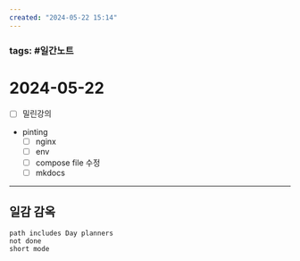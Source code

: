 ```yaml
---
created: "2024-05-22 15:14"
---
```


### tags: #일간노트
  
# 2024-05-22 
- [ ] 밀린강의
- pinting 
	- [ ] nginx
	- [ ] env
	- [ ] compose file 수정
	- [ ] mkdocs

---  
## 일감 감옥  
```tasks  
path includes Day planners
not done  
short mode  
```